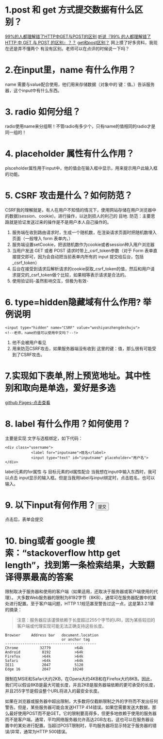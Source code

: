# 1.post 和 get 方式提交数据有什么区别？
[99%的人都理解错了HTTP中GET与POST的区别](https://mp.weixin.qq.com/s?__biz=MzI3NzIzMzg3Mw==&mid=100000054&idx=1&sn=71f6c214f3833d9ca20b9f7dcd9d33e4#rd)
[听说『99% 的人都理解错了 HTTP 中 GET 与 POST 的区别』？？](https://zhuanlan.zhihu.com/p/25028045)
[get和post区别？](https://www.zhihu.com/question/28586791/answer/145424285)
网上摸了好多资料，我现在还是弄不懂两个 有没有区别。老师可以在点评的时候说一下吗？
# 2.在input里，name 有什么作用？
name 需要与value配合使用，他们用来存储数据（对象中的 键：值。）告诉服务器，这个input中有什么东西。
# 3. radio 如何分组？
radio使用name来分组啊！不管radio有多少个，只有name的值相同的radio才是同一组的！
# 4. placeholder 属性有什么作用？
plsceholder属性用于input中，他的值会在输入框中显示，用来提示用户此输入框的功能。 
# 5. CSRF 攻击是什么？如何防范？  
CSRF我的理解就是，有人在用户不知情的情况下，使用网站存储在用户浏览器中的数据(session、cookie)，进行操作，以达到损人的利己的 目地.
防范：主要思路就是验证发送过来的操作是不是用户本人自己操作的。
1. 服务端在收到路由请求时，生成一个随机数，在渲染请求页面时把随机数埋入页面（一般埋入 form 表单内，<input type="hidden" name="_csrf_token" value="xxxx">）
2. 服务端设置setCookie，把该随机数作为cookie或者session种入用户浏览器
3. 当用户发送 GET 或者 POST 请求时带上_csrf_token参数（对于 Form 表单直接提交即可，因为会自动把当前表单内所有的 input 提交给后台，包括_csrf_token）
4. 后台在接受到请求后解析请求的cookie获取_csrf_token的值，然后和用户请求提交的_csrf_token做个比较，如果相等表示请求是合法的。
5. 使用验证码-虽然影响交互，但极为有效-
# 6. type=hidden隐藏域有什么作用? 举例说明

```
<input type="hidden" name="CSRF" value="woshiyanzhengdeshuju">
<!--老师，name的值可以使用中文吗？--!>
```
1. 他不会被用户看见
2. 用来防范CSRF攻击，如果服务器端没有收到 这里的键：值，那么很有可能受到了CSRF攻击。

# 7.实现如下表单,附上预览地址。其中性别和取向是单选，爱好是多选

[github Pages-点击查看](https://comicparty.github.io/resume/projects/U5/exercise7.html)

# 8. label 有什么作用？如何使用？
主要是实现 文字与选框绑定，如下代码：

```
<div class="username">
            <label for="inputname">姓名</label>
            <input type="text" id="inputname" placeholder="用户名">
</div>
```
label元素的for属性 与  目标元素的id属性配合
当我想在input中输入东西时，我可以点击 input显示的输入框。但是当我用label与input绑定时，点击姓名，也可以输入。
# 9. 以下input有何作用？<input type="submit" value="提交">
点击后，表单会提交
# 10. bing或者 google 搜索：“stackoverflow http get length”，找到第一条检索结果，大致翻译得票最高的答案
限制取决于服务器和使用的客户端（如果适用，还取决于服务器或客户端使用的代理）。
大多数Web服务器的限制为8192字节（8KB），通常可在服务器配置中的某处进行配置。至于客户端问题，HTTP 1.1规范甚至警告过这一点，这是第3.2.1章的摘录：
> 注意：服务器应该谨慎依赖于长度超过255个字节的URI，因为某些较旧的客户端或代理实现可能无法正确支持这些长度。

```
Browser     Address bar   document.location  
                          or anchor tag
------------------------------------------
Chrome          32779           >64k      
Android          8192           >64k                         
Firefox          >64k           >64k      
Safari           >64k           >64k      
IE11             2047           5120   
Edge 16          2047          10240

```
限制在MSIE和Safari大约2KB，在Opera大约4KB和在Firefox大约8KB。因此，我们可以假设8KB是最大可能长度，并且2KB是服务器端依赖的更可承受的长度，并且255字节是假设整个URL将进入的最安全长度。

如果在浏览器或服务器中超出限制，大多数将仅截断限制之外的字符而不发出任何警告。但是，某些服务器可能会发送HTTP 414错误。如果您需要发送大数据，那么最好使用POST而不是GET。它的限制要高得多，但更多地依赖于使用的服务器而不是客户端。通常，平均网络服务器允许高达2GB左右。这也可以在服务器设置中的某处进行配置。当超过POST限制时，平均服务器将显示特定于服务器的错误/异常，通常为HTTP 500错误。


